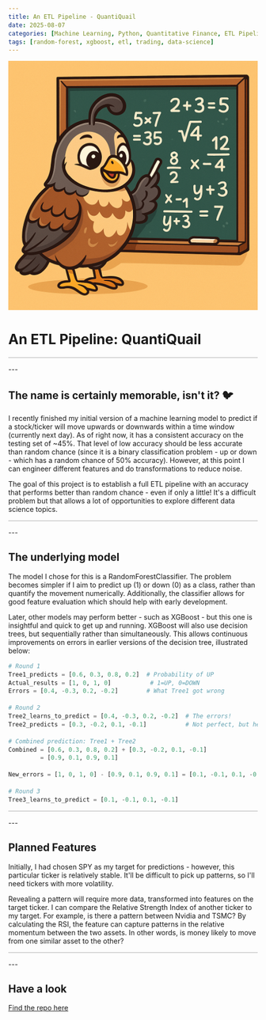 ```yaml
---
title: An ETL Pipeline - QuantiQuail
date: 2025-08-07
categories: [Machine Learning, Python, Quantitative Finance, ETL Pipeline]
tags: [random-forest, xgboost, etl, trading, data-science]
---
```

![QuantiQuail Project Header](/assets/quantiqual.png)
# An ETL Pipeline: QuantiQuail
<hr style="height: 2px; background-color: lightgray; border: none;">
---

## The name is certainly memorable, isn't it? 🐦

I recently finished my initial version of a machine learning model to predict if a stock/ticker will move upwards or downwards within a time window (currently next day). As of right now, it has a consistent accuracy on the testing set of ~45%. That level of low accuracy should be less accurate than random chance (since it is a binary classification problem - up or down - which has a random chance of 50% accuracy). However, at this point I can engineer different features and do transformations to reduce noise.

The goal of this project is to establish a full ETL pipeline with an accuracy that performs better than random chance - even if only a little! It's a difficult problem but that allows a lot of opportunities to explore different data science topics.

<hr style="height: 2px; background-color: lightgray; border: none;">
---

## The underlying model

The model I chose for this is a RandomForestClassifier. The problem becomes simpler if I aim to predict up (1) or down (0) as a class, rather than quantify the movement numerically. Additionally, the classifier allows for good feature evaluation which should help with early development.

Later, other models may perform better - such as XGBoost - but this one is insightful and quick to get up and running. XGBoost will also use decision trees, but sequentially rather than simultaneously. This allows continuous improvements on errors in earlier versions of the decision tree, illustrated below:

```python
# Round 1
Tree1_predicts = [0.6, 0.3, 0.8, 0.2]  # Probability of UP
Actual_results = [1, 0, 1, 0]           # 1=UP, 0=DOWN
Errors = [0.4, -0.3, 0.2, -0.2]        # What Tree1 got wrong

# Round 2
Tree2_learns_to_predict = [0.4, -0.3, 0.2, -0.2]  # The errors!
Tree2_predicts = [0.3, -0.2, 0.1, -0.1]           # Not perfect, but helps

# Combined prediction: Tree1 + Tree2
Combined = [0.6, 0.3, 0.8, 0.2] + [0.3, -0.2, 0.1, -0.1]
         = [0.9, 0.1, 0.9, 0.1]

New_errors = [1, 0, 1, 0] - [0.9, 0.1, 0.9, 0.1] = [0.1, -0.1, 0.1, -0.1]

# Round 3
Tree3_learns_to_predict = [0.1, -0.1, 0.1, -0.1]
```

<hr style="height: 2px; background-color: lightgray; border: none;">
---

## Planned Features

Initially, I had chosen SPY as my target for predictions - however, this particular ticker is relatively stable. It'll be difficult to pick up patterns, so I'll need tickers with more volatility.

Revealing a pattern will require more data, transformed into features on the target ticker. I can compare the Relative Strength Index of another ticker to my target. For example, is there a pattern between Nvidia and TSMC? By calculating the RSI, the feature can capture patterns in the relative momentum between the two assets. In other words, is money likely to move from one similar asset to the other?

<hr style="height: 2px; background-color: lightgray; border: none;">
---

## Have a look

[Find the repo here](https://github.com/ossiesf/QuantiQuail)